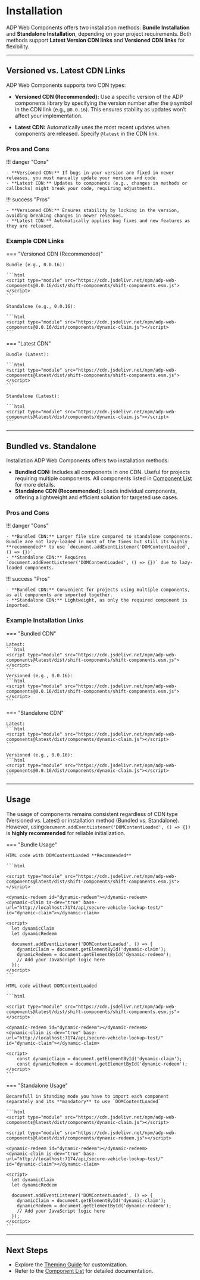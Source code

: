 # Installation

ADP Web Components offers two installation methods: **Bundle Installation** and **Standalone Installation**, depending on your project requirements. Both methods support **Latest Version CDN links** and **Versioned CDN links** for flexibility.

---

## Versioned vs. Latest CDN Links

ADP Web Components supports two CDN types:

- **Versioned CDN (Recommended):**
  Use a specific version of the ADP components library by specifying the version number after the `@` symbol in the CDN link (e.g., `@0.0.16`). This ensures stability as updates won’t affect your implementation.

- **Latest CDN:**
  Automatically uses the most recent updates when components are released. Specify `@latest` in the CDN link.

### Pros and Cons

!!! danger "Cons"

    - **Versioned CDN:** If bugs in your version are fixed in newer releases, you must manually update your version and code.
    - **Latest CDN:** Updates to components (e.g., changes in methods or callbacks) might break your code, requiring adjustments.

!!! success "Pros"

    - **Versioned CDN:** Ensures stability by locking in the version, avoiding breaking changes in newer releases.
    - **Latest CDN:** Automatically applies bug fixes and new features as they are released.

### Example CDN Links

=== "Versioned CDN (Recommended)"

    Bundle (e.g., 0.0.16):

    ```html
    <script type="module" src="https://cdn.jsdelivr.net/npm/adp-web-components@0.0.16/dist/shift-components/shift-components.esm.js"></script>
    ```

    Standalone (e.g., 0.0.16):

    ```html
    <script type="module" src="https://cdn.jsdelivr.net/npm/adp-web-components@0.0.16/dist/components/dynamic-claim.js"></script>
    ```

=== "Latest CDN"

    Bundle (Latest):

    ```html
    <script type="module" src="https://cdn.jsdelivr.net/npm/adp-web-components@latest/dist/shift-components/shift-components.esm.js"></script>
    ```

    Standalone (Latest):

    ```html
    <script type="module" src="https://cdn.jsdelivr.net/npm/adp-web-components@latest/dist/components/dynamic-claim.js"></script>
    ```

---

## Bundled vs. Standalone

Installation ADP Web Components offers two installation methods:

- **Bundled CDN:** Includes all components in one CDN. Useful for projects requiring multiple components. All components listed in [Component List](components/components-list.md) for more details.
- **Standalone CDN (Recommended):** Loads individual components, offering a lightweight and efficient solution for targeted use cases.

### Pros and Cons

!!! danger "Cons"

    - **Bundled CDN:** Larger file size compared to standalone components. Bundle are not lazy-loaded in most of the times but still its highly **recommended** to use `document.addEventListener('DOMContentLoaded', () => {})`.
    - **Standalone CDN:** Requires `document.addEventListener('DOMContentLoaded', () => {})` due to lazy-loaded components.

!!! success "Pros"

    - **Bundled CDN:** Convenient for projects using multiple components, as all components are imported together.
    - **Standalone CDN:** Lightweight, as only the required component is imported.

### Example Installation Links

=== "Bundled CDN"

    Latest:
    ```html
    <script type="module" src="https://cdn.jsdelivr.net/npm/adp-web-components@latest/dist/shift-components/shift-components.esm.js"></script>
    ```
    Versioned (e.g., 0.0.16):
    ```html
    <script type="module" src="https://cdn.jsdelivr.net/npm/adp-web-components@0.0.16/dist/shift-components/shift-components.esm.js"></script>
    ```

=== "Standalone CDN"

    Latest:
    ```html
    <script type="module" src="https://cdn.jsdelivr.net/npm/adp-web-components@latest/dist/components/dynamic-claim.js"></script>
    ```

    Versioned (e.g., 0.0.16):
    ```html
    <script type="module" src="https://cdn.jsdelivr.net/npm/adp-web-components@0.0.16/dist/components/dynamic-claim.js"></script>
    ```

---

## Usage

The usage of components remains consistent regardless of CDN type (Versioned vs. Latest) or installation method (Bundled vs. Standalone). However, using`document.addEventListener('DOMContentLoaded', () => {})` is **highly recommended** for reliable initialization.

=== "Bundle Usage"

    HTML code with DOMContentLoaded **Recommended**

    ```html

    <script type="module" src="https://cdn.jsdelivr.net/npm/adp-web-components@latest/dist/shift-components/shift-components.esm.js"></script>

    <dynamic-redeem id="dynamic-redeem"></dynamic-redeem>
    <dynamic-claim is-dev="true" base-url="http://localhost:7174/api/secure-vehicle-lookup-test/" id="dynamic-claim"></dynamic-claim>

    <script>
      let dynamicClaim
      let dynamicRedeem

      document.addEventListener('DOMContentLoaded', () => {
        dynamicClaim = document.getElementById('dynamic-claim');
        dynamicRedeem = document.getElementById('dynamic-redeem');
        // Add your JavaScript logic here
      });
    </script>
    ```

    HTML code without DOMContentLoaded

    ```html

    <script type="module" src="https://cdn.jsdelivr.net/npm/adp-web-components@latest/dist/shift-components/shift-components.esm.js"></script>

    <dynamic-redeem id="dynamic-redeem"></dynamic-redeem>
    <dynamic-claim is-dev="true" base-url="http://localhost:7174/api/secure-vehicle-lookup-test/" id="dynamic-claim"></dynamic-claim>

    <script>
        const dynamicClaim = document.getElementById('dynamic-claim');
        const dynamicRedeem = document.getElementById('dynamic-redeem');
    </script>
    ```

=== "Standalone Usage"

    Becarefull in Standing mode you have to import each component separately and its **mandatory** to use `DOMContentLoaded`

    ```html
    <script type="module" src="https://cdn.jsdelivr.net/npm/adp-web-components@latest/dist/components/dynamic-claim.js"></script>

    <script type="module" src="https://cdn.jsdelivr.net/npm/adp-web-components@latest/dist/components/dynamic-redeem.js"></script>

    <dynamic-redeem id="dynamic-redeem"></dynamic-redeem>
    <dynamic-claim is-dev="true" base-url="http://localhost:7174/api/secure-vehicle-lookup-test/" id="dynamic-claim"></dynamic-claim>

    <script>
      let dynamicClaim
      let dynamicRedeem

      document.addEventListener('DOMContentLoaded', () => {
        dynamicClaim = document.getElementById('dynamic-claim');
        dynamicRedeem = document.getElementById('dynamic-redeem');
        // Add your JavaScript logic here
      });
    </script>
    ```

---

## Next Steps

- Explore the [Theming Guide](theming.md) for customization.
- Refer to the [Component List](components/components-list.md) for detailed documentation.
